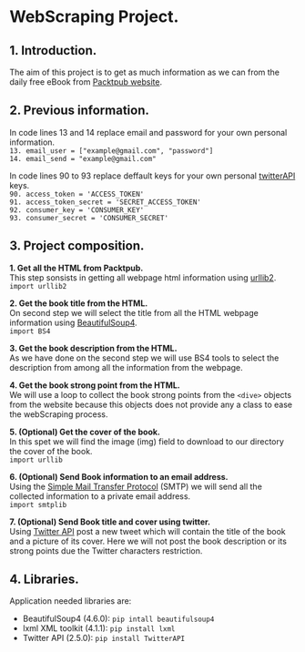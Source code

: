 # WebScraping Project.

## 1. Introduction.
The aim of this project is to get as much information as we can from the daily free eBook from [Packtpub website](https://www.packtpub.com/).

## 2. Previous information.  
In code lines 13 and 14 replace email and password for your own personal information.  
`13. email_user = ["example@gmail.com", "password"]`  
`14. email_send = "example@gmail.com"`  

In code lines 90 to 93 replace deffault keys for your own personal [twitterAPI](https://developer.twitter.com/) keys.  
`90. access_token = 'ACCESS_TOKEN'`  
`91. access_token_secret = 'SECRET_ACCESS_TOKEN'`  
`92. consumer_key = 'CONSUMER_KEY'`  
`93. consumer_secret = 'CONSUMER_SECRET'`

## 3. Project composition.

  **1. Get all the HTML from Packtpub.**   
  This step sonsists in getting all webpage html information using [urllib2](https://docs.python.org/2/library/urllib2.html).  
   `import urllib2`
  
  **2. Get the book title from the HTML.**  
  On second step we will select the title from all the HTML webpage information using 
  [BeautifulSoup4](https://www.crummy.com/software/BeautifulSoup/bs4/doc/).  
  `import BS4`
  
  **3. Get the book description from the HTML.**  
  As we have done on the second step we will use BS4 tools to select the description from among all the information from the webpage.
  
  **4. Get the book strong point from the HTML.**  
  We will use a loop to collect the book strong points from the `<dive>` objects from the website because this objects does not provide any
  a class to ease the webScraping process.
  
  **5. (Optional) Get the cover of the book.**  
  In this spet we will find the image (img) field to download to our directory the cover of the book.  
  `import urllib`
  
  **6. (Optional) Send Book information to an email address.**  
  Using the [Simple Mail Transfer Protocol](https://docs.python.org/2/library/smtplib.html) (SMTP) we will send all the collected 
  information to a private email address.  
  `import smtplib`
  
  **7. (Optional) Send Book title and cover using twitter.**  
  Using [Twitter API](https://github.com/geduldig/TwitterAPI) post a new tweet which will contain the title of the book and a picture of
  its cover. Here we will not post the book
  description or its strong points due the Twitter characters restriction.
  
 ## 4. Libraries.  
 Application needed libraries are:  
 * BeautifulSoup4 (4.6.0): `pip intall beautifulsoup4`  
 * lxml XML toolkit (4.1.1): `pip install lxml`
 * Twitter API (2.5.0): `pip install TwitterAPI`

